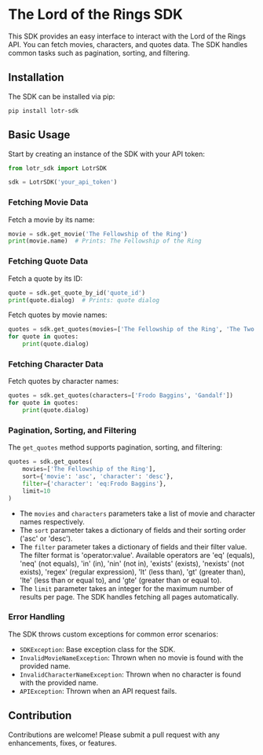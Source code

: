 # The Lord of the Rings SDK

This SDK provides an easy interface to interact with the Lord of the Rings API. You can fetch movies, characters, and quotes data. The SDK handles common tasks such as pagination, sorting, and filtering.

## Installation

The SDK can be installed via pip:

```
pip install lotr-sdk
```

## Basic Usage

Start by creating an instance of the SDK with your API token:

```python
from lotr_sdk import LotrSDK

sdk = LotrSDK('your_api_token')
```

### Fetching Movie Data

Fetch a movie by its name:

```python
movie = sdk.get_movie('The Fellowship of the Ring')
print(movie.name)  # Prints: The Fellowship of the Ring
```

### Fetching Quote Data

Fetch a quote by its ID:

```python
quote = sdk.get_quote_by_id('quote_id')
print(quote.dialog)  # Prints: quote dialog
```

Fetch quotes by movie names:

```python
quotes = sdk.get_quotes(movies=['The Fellowship of the Ring', 'The Two Towers'])
for quote in quotes:
    print(quote.dialog)
```

### Fetching Character Data

Fetch quotes by character names:

```python
quotes = sdk.get_quotes(characters=['Frodo Baggins', 'Gandalf'])
for quote in quotes:
    print(quote.dialog)
```

### Pagination, Sorting, and Filtering

The `get_quotes` method supports pagination, sorting, and filtering:

```python
quotes = sdk.get_quotes(
    movies=['The Fellowship of the Ring'],
    sort={'movie': 'asc', 'character': 'desc'},
    filter={'character': 'eq:Frodo Baggins'},
    limit=10
)
```

- The `movies` and `characters` parameters take a list of movie and character names respectively.
- The `sort` parameter takes a dictionary of fields and their sorting order ('asc' or 'desc').
- The `filter` parameter takes a dictionary of fields and their filter value. The filter format is 'operator:value'. Available operators are 'eq' (equals), 'neq' (not equals), 'in' (in), 'nin' (not in), 'exists' (exists), 'nexists' (not exists), 'regex' (regular expression), 'lt' (less than), 'gt' (greater than), 'lte' (less than or equal to), and 'gte' (greater than or equal to).
- The `limit` parameter takes an integer for the maximum number of results per page. The SDK handles fetching all pages automatically.

### Error Handling

The SDK throws custom exceptions for common error scenarios:

- `SDKException`: Base exception class for the SDK.
- `InvalidMovieNameException`: Thrown when no movie is found with the provided name.
- `InvalidCharacterNameException`: Thrown when no character is found with the provided name.
- `APIException`: Thrown when an API request fails.

## Contribution

Contributions are welcome! Please submit a pull request with any enhancements, fixes, or features.
